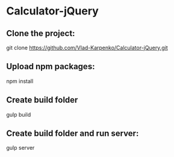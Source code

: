 # Calculator-jQuery

## Clone the project:

git clone https://github.com/Vlad-Karpenko/Calculator-jQuery.git

## Upload npm packages:

npm install

## Create build folder

gulp build

## Create build folder and run server:

gulp server
